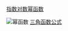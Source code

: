 [ 指数对数幂函数](https://zhuanlan.zhihu.com/p/91875580)

![幂函数](img/06.jpg)
[三角函数公式](https://zhuanlan.zhihu.com/p/390928056)